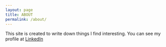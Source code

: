 ```yaml
---
layout: page
title: ABOUT
permalink: /about/
---
```


This site is created to write down things I find interesting. You can see my profile at [LinkedIn](https://www.linkedin.com/in/manoj13/)